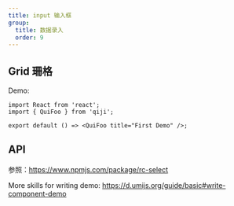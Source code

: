 ```yaml
---
title: input 输入框
group:
  title: 数据录入
  order: 9
---
```


## Grid 珊格

Demo:

```tsx
import React from 'react';
import { QuiFoo } from 'qiji';

export default () => <QuiFoo title="First Demo" />;
```
## API
参照：https://www.npmjs.com/package/rc-select

More skills for writing demo: https://d.umijs.org/guide/basic#write-component-demo
